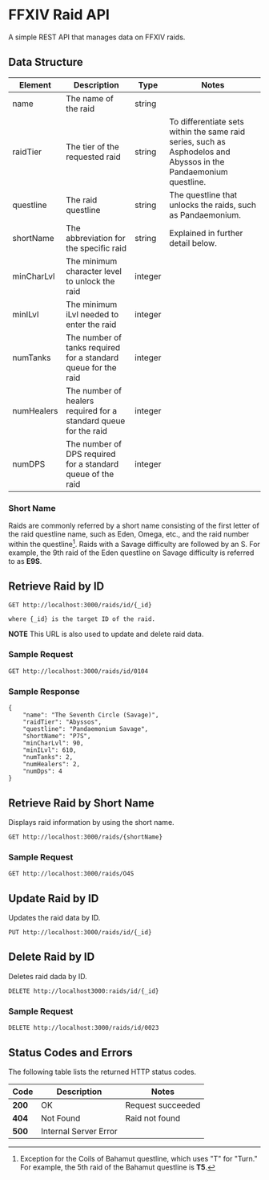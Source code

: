 # FFXIV Raid API
A simple REST API that manages data on FFXIV raids.

## Data Structure
Element | Description | Type | Notes
------------|-------------|---------|-------------------
name | The name of the raid | string | 
raidTier | The tier of the requested raid | string | To differentiate sets within the same raid series, such as Asphodelos and Abyssos in the Pandaemonium questline.
questline | The raid questline | string | The questline that unlocks the raids, such as Pandaemonium.
shortName | The abbreviation  for the specific raid | string | Explained in further detail below. |
minCharLvl | The minimum character level to unlock the raid | integer | |
minILvl | The minimum iLvl needed to enter the raid | integer | |
numTanks | The number of tanks required for a standard queue for the raid | integer |  | 
numHealers | The number of healers required for a standard queue for the raid | integer |  |
numDPS | The number of DPS required for a standard queue of the raid | integer | 

### Short Name
Raids are commonly referred by a short name consisting of the first letter of the raid questline name, such as Eden, Omega, etc., and the raid number within the questline[^1]. Raids with a Savage difficulty are followed by an S. For example, the 9th raid of the Eden questline on Savage difficulty is referred to as **E9S**.

[^1]: Exception for the Coils of Bahamut questline, which uses "T" for "Turn." For example, the 5th raid of the Bahamut questline is **T5**.

## Retrieve Raid by ID
```
GET http://localhost:3000/raids/id/{_id}

where {_id} is the target ID of the raid.
```
**NOTE** This URL is also used to update and delete raid data.

### Sample Request
```
GET http://localhost:3000/raids/id/0104
```

### Sample Response
```
{
    "name": "The Seventh Circle (Savage)",
    "raidTier": "Abyssos",
    "questline": "Pandaemonium Savage",
    "shortName": "P7S",
    "minCharLvl": 90,
    "minILvl": 610,
    "numTanks": 2,
    "numHealers": 2,
    "numDps": 4
}
```

## Retrieve Raid by Short Name
Displays raid information by using the short name.
```
GET http://localhost:3000/raids/{shortName}
```

### Sample Request
```
GET http://localhost:3000/raids/O4S
```

## Update Raid by ID
Updates the raid data by ID.
```
PUT http://localhost:3000/raids/id/{_id}
```

## Delete Raid by ID
Deletes raid dada by ID.
```
DELETE http://localhost3000:raids/id/{_id}
```
### Sample Request
```
DELETE http://localhost:3000/raids/id/0023
```

## Status Codes and Errors
The following table lists the returned HTTP status codes.

Code | Description | Notes 
---|---|---
**200** | OK | Request succeeded
**404** | Not Found | Raid not found
**500** | Internal Server Error |
